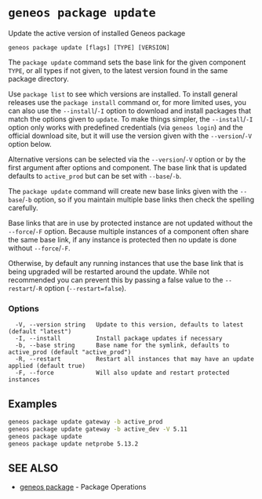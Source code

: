 # `geneos package update`

Update the active version of installed Geneos package

```text
geneos package update [flags] [TYPE] [VERSION]
```

The `package update` command sets the base link for the given component `TYPE`, or all types if not given, to the latest version found in the same package directory.

Use `package list` to see which versions are installed. To install general releases use the `package install` command or, for more limited uses, you can also use the `--install`/`-I` option to download and install packages that match the options given to `update`. To make things simpler, the `--install`/`-I` option only works with predefined credentials (via `geneos login`) and the official download site, but it will use the version given with the `--version`/`-V` option below.

Alternative versions can be selected via the `--version`/`-V` option or by the first argument after options and component. The base link that is updated defaults to `active_prod` but can be set with `--base`/`-b`.

The `package update` command will create new base links given with the `--base`/`-b` option, so if you maintain multiple base links then check the spelling carefully.

Base links that are in use by protected instance are not updated without the `--force`/`-F` option. Because multiple instances of a component often share the same base link, if any instance is protected then no update is done without `--force`/`-F`.

Otherwise, by default any running instances that use the base link that is being upgraded will be restarted around the update. While not recommended you can prevent this by passing a false value to the `--restart`/`-R` option (`--restart=false`). 

### Options

```text
  -V, --version string   Update to this version, defaults to latest (default "latest")
  -I, --install          Install package updates if necessary
  -b, --base string      Base name for the symlink, defaults to active_prod (default "active_prod")
  -R, --restart          Restart all instances that may have an update applied (default true)
  -F, --force            Will also update and restart protected instances
```

## Examples

```bash
geneos package update gateway -b active_prod
geneos package update gateway -b active_dev -V 5.11
geneos package update
geneos package update netprobe 5.13.2

```

## SEE ALSO

* [geneos package](geneos_package.md)	 - Package Operations
